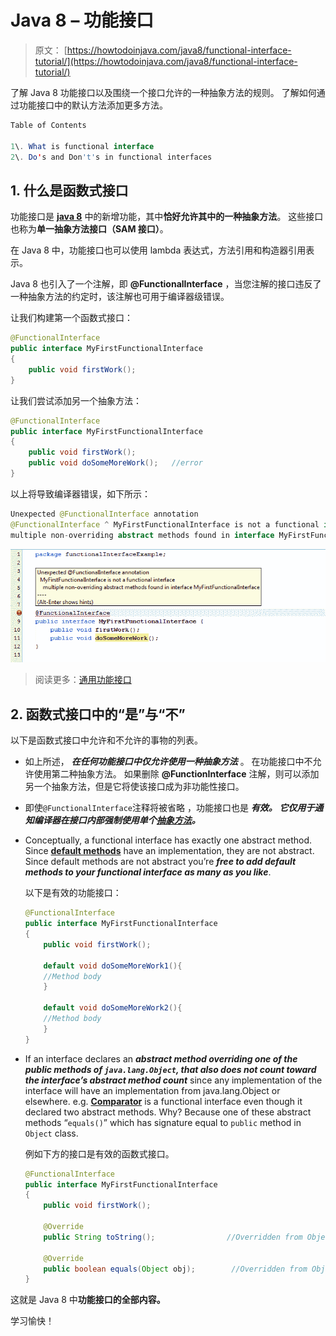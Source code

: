 # Java 8 – 功能接口

> 原文： [https://howtodoinjava.com/java8/functional-interface-tutorial/](https://howtodoinjava.com/java8/functional-interface-tutorial/)

了解 Java 8 功能接口以及围绕一个接口允许的一种抽象方法的规则。 了解如何通过功能接口中的默认方法添加更多方法。

```java
Table of Contents 

1\. What is functional interface
2\. Do's and Don't's in functional interfaces

```

## 1\. 什么是函数式接口

功能接口是 [**java 8**](//howtodoinjava.com/category/java8/ "java 8") 中的新增功能，其中**恰好允许其中的一种抽象方法**。 这些接口也称为**单一抽象方法接口（SAM 接口）**。

在 Java 8 中，功能接口也可以使用 lambda 表达式，方法引用和构造器引用表示。

Java 8 也引入了一个注解，即 **@FunctionalInterface** ，当您注解的接口违反了一种抽象方法的约定时，该注解也可用于编译器级错误。

让我们构建第一个函数式接口：

```java
@FunctionalInterface
public interface MyFirstFunctionalInterface 
{
	public void firstWork();
}

```

让我们尝试添加另一个抽象方法：

```java
@FunctionalInterface
public interface MyFirstFunctionalInterface 
{
	public void firstWork();
	public void doSomeMoreWork();	//error
}

```

以上将导致编译器错误，如下所示：

```java
Unexpected @FunctionalInterface annotation
@FunctionalInterface ^ MyFirstFunctionalInterface is not a functional interface
multiple non-overriding abstract methods found in interface MyFirstFunctionalInterface

```

![Functional-Interface-Error](img/b2a2ca3ede69d478e2b572229eff6507.png)

> 阅读更多：[通用功能接口](https://howtodoinjava.com/java8/generic-functional-interfaces/)

## 2\. 函数式接口中的“是”与“不”

以下是函数式接口中允许和不允许的事物的列表。

*   如上所述， ***在任何功能接口中仅允许使用一种抽象方法*** 。 在功能接口中不允许使用第二种抽象方法。 如果删除 **@FunctionInterface** 注解，则可以添加另一个抽象方法，但是它将使该接口成为非功能性接口。
*   即使`@FunctionalInterface`注释将被省略 ，功能接口也是 ***有效。 它仅用于通知编译器在接口内部强制使用单个[抽象方法](//howtodoinjava.com/object-oriented/exploring-interfaces-and-abstract-classes-in-java/ "Exploring interfaces and abstract classes in java")。***
*   Conceptually, a functional interface has exactly one abstract method. Since [**default methods**](//howtodoinjava.com/java8/default-methods-in-java-8/ "Default methods in java 8") have an implementation, they are not abstract. Since default methods are not abstract you’re ***free to add default methods to your functional interface as many as you like***.

    以下是有效的功能接口：

    ```java
    @FunctionalInterface
    public interface MyFirstFunctionalInterface 
    {
        public void firstWork();

        default void doSomeMoreWork1(){
        //Method body
        }

        default void doSomeMoreWork2(){
        //Method body
        }
    }

    ```

*   If an interface declares an ***abstract method overriding one of the public methods of `java.lang.Object`, that also does not count toward the interface’s abstract method count*** since any implementation of the interface will have an implementation from java.lang.Object or elsewhere. e.g. [**Comparator**](//howtodoinjava.com/search-sort/when-to-use-comparable-and-comparator-interfaces-in-java/ "When to use comparable and comparator interfaces in java") is a functional interface even though it declared two abstract methods. Why? Because one of these abstract methods “`equals()`” which has signature equal to `public` method in `Object` class.

    例如下方的接口是有效的函数式接口。

    ```java
    @FunctionalInterface
    public interface MyFirstFunctionalInterface 
    {
    	public void firstWork();

    	@Override
    	public String toString();                //Overridden from Object class

    	@Override
    	public boolean equals(Object obj);        //Overridden from Object class
    }

    ```

这就是 Java 8 中**功能接口的全部内容。**

学习愉快！